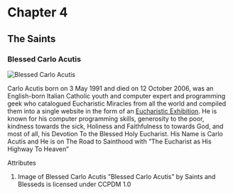 # Chapter 4

## The Saints

### Blessed Carlo Acutis

![Blessed Carlo Acutis](images/Blessed-Carlo-Acutis.png)

Carlo Acutis born on 3 May 1991 and died on 12 October 2006, was an English-born Italian Catholic youth and computer expert and programming geek who catalogued Eucharistic Miracles from all the world and compiled them into a single website in the form of an [Eucharistic Exhibition][url]. He is known for his computer programming skills, generosity to the poor, kindness towards the sick, Holiness and Faithfulness to towards God, and most of all, his Devotion To the Blessed Holy Eucharist. His Name is Carlo Acutis and He is on The Road to Sainthood with ”The Eucharist as His Highway To Heaven”

Attributes
1. Image of Blessed Carlo Acutis
”Blessed Carlo Acutis” by Saints and Blesseds is licensed under CCPDM 1.0

[url]: <http://www.miracolieucaristici.org> "Blessed Carlo acutis"